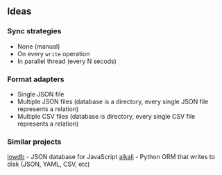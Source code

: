 


## Ideas

### Sync strategies

- None (manual)
- On every `write` operation
- In parallel thread (every N secods)

### Format adapters

- Single JSON file
- Multiple JSON files (database is a directory, every single JSON file represents a relation)
- Multiple CSV files (database is directory, every single CSV file represents a relation)



### Similar projects

[lowdb](https://github.com/typicode/lowdb) - JSON database for JavaScript
[alkali](https://github.com/kneufeld/alkali) - Python ORM that writes to disk (JSON, YAML, CSV, etc)
